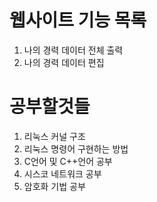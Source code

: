 # 웹사이트 기능 목록
1. 나의 경력 데이터 전체 출력
2. 나의 경력 데이터 편집

# 공부할것들
1. 리눅스 커널 구조
2. 리눅스 명령어 구현하는 방법
3. C언어 및 C++언어 공부
4. 시스코 네트워크 공부
5. 암호화 기법 공부